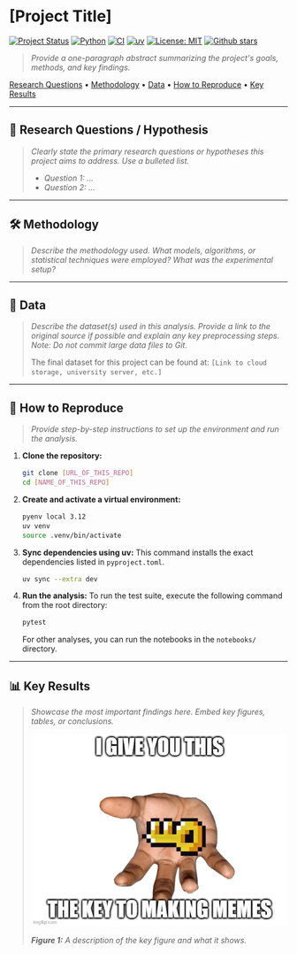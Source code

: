 # [Project Title]

[![Project Status](https://img.shields.io/badge/Project%20Status-Active-brightgreen?style=for-the-badge)](https://github.com/yourusername/yourproject)
[![Python](https://img.shields.io/badge/Python-3776AB?style=for-the-badge&logo=python&logoColor=white)](https://www.python.org/)
[![CI](https://github.com/yourusername/yourproject/actions/workflows/ci.yml/badge.svg)](https://github.com/yourusername/yourproject/actions)
[![uv](https://img.shields.io/badge/uv-%3E%3D0.1.0-blue?style=for-the-badge)](https://github.com/astral-sh/uv)
[![License: MIT](https://img.shields.io/badge/License-MIT-yellowgreen?style=for-the-badge)](https://opensource.org/licenses/MIT)
[![Github stars](https://img.shields.io/github/stars/yourusername/yourproject?style=social)](https://github.com/yourusername/yourproject/stargazers)

> _Provide a one-paragraph abstract summarizing the project's goals, methods, and key findings._

[Research Questions](#-research-questions--hypothesis) • [Methodology](#️-methodology) • [Data](#-data) • [How to Reproduce](#-how-to-reproduce) • [Key Results](#-key-results)

---

## 🎯 Research Questions / Hypothesis

> _Clearly state the primary research questions or hypotheses this project aims to address. Use a bulleted list._
> - _Question 1: ..._
> - _Question 2: ..._

---

## 🛠️ Methodology

> _Describe the methodology used. What models, algorithms, or statistical techniques were employed? What was the experimental setup?_

---

## 💾 Data

> _Describe the dataset(s) used in this analysis. Provide a link to the original source if possible and explain any key preprocessing steps. Note: Do not commit large data files to Git._
> 
> The final dataset for this project can be found at: `[Link to cloud storage, university server, etc.]`

---

## 🚀 How to Reproduce

> _Provide step-by-step instructions to set up the environment and run the analysis._

1.  **Clone the repository:**
    ```bash
    git clone [URL_OF_THIS_REPO]
    cd [NAME_OF_THIS_REPO]
    ```
2.  **Create and activate a virtual environment:**
    ```bash
    pyenv local 3.12
    uv venv
    source .venv/bin/activate
    ```
3.  **Sync dependencies using uv:**
    This command installs the exact dependencies listed in `pyproject.toml`.
    ```bash
    uv sync --extra dev
    ```
4.  **Run the analysis:**
    To run the test suite, execute the following command from the root directory:
    ```bash
    pytest
    ```
    For other analyses, you can run the notebooks in the `notebooks/` directory.
---

## 📊 Key Results

> _Showcase the most important findings here. Embed key figures, tables, or conclusions._
>
> ![Key Figure](outputs/figures/key_figure.png)
>
> _**Figure 1:** A description of the key figure and what it shows._
